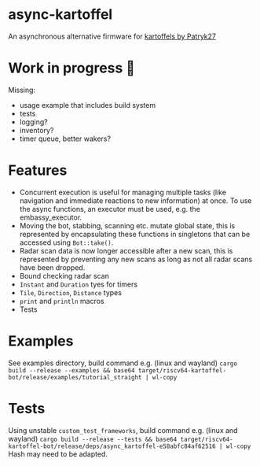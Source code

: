 # async-kartoffel
An asynchronous alternative firmware for [kartoffels by
Patryk27](https://github.com/Patryk27/kartoffels/)

# Work in progress 🚧
Missing:
- usage example that includes build system
- tests
- logging?
- inventory?
- timer queue, better wakers?

# Features
- Concurrent execution is useful for managing multiple tasks (like navigation and immediate
  reactions to new information) at once. To use the async functions, an executor must be used, e.g.
  the embassy_executor.
- Moving the bot, stabbing, scanning etc. mutate global state, this is represented by
  encapsulating these functions in singletons that can be accessed using `Bot::take()`.
- Radar scan data is now longer accessible after a new scan, this is represented by preventing any
  new scans as long as not all radar scans have been dropped.
- Bound checking radar scan
- `Instant` and `Duration` tyes for timers
- `Tile`, `Direction`, `Distance` types
- `print` and `println` macros
- Tests

# Examples

See examples directory, build command e.g. (linux and wayland)
`cargo build --release --examples && base64 target/riscv64-kartoffel-bot/release/examples/tutorial_straight | wl-copy`

# Tests

Using unstable `custom_test_frameworks`, build command e.g. (linux and wayland)
`cargo build --release --tests && base64 target/riscv64-kartoffel-bot/release/deps/async_kartoffel-e58abfc84af62516 | wl-copy`
Hash may need to be adapted.
